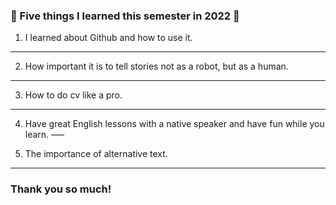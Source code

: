 ### 🥳 Five things I learned this semester in 2022 🥳

1) I learned about Github and how to use it.
___

2) How important it is to tell stories not as a robot, but as a human.
___

3) How to do cv like a pro.
___

4) Have great English lessons with a native speaker and have fun while you learn. 
–––

5) The importance of alternative text.
---

### Thank you so much! 
